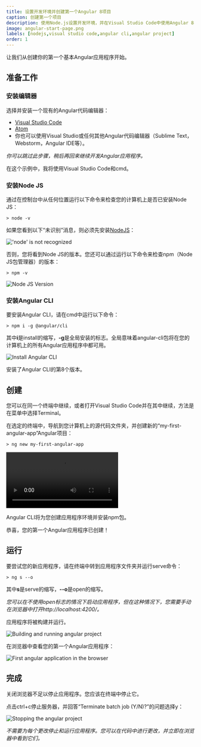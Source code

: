 ```yaml
---
title: 设置开发环境并创建第一个Angular 8项目
caption: 创建第一个项目
description: 使用Node.js设置开发环境，并在Visual Studio Code中使用Angular 8框架和Angular CLI创建第一个项目
image: angular-start-page.png
labels: [nodejs,visual studio code,angular cli,angular project]
order: 1
---
```

让我们从创建你的第一个基本Angular应用程序开始。

## 准备工作

### 安装编辑器

选择并安装一个现有的Angular代码编辑器：
* [Visual Studio Code](https://code.visualstudio.com/)
* [Atom](https://atom.io/)
* 你也可以使用Visual Studio或任何其他Angular代码编辑器（Sublime Text，Webstorm，Angular IDE等）。

*你可以跳过此步骤，稍后再回来继续开发Angular应用程序。*

在这个示例中，我将使用Visual Studio Code和cmd。

### 安装Node JS

通过在控制台中从任何位置运行以下命令来检查您的计算机上是否已安装Node JS：

~~~
> node -v
~~~

如果您看到以下“未识别”消息，则必须先安装[NodeJS](https://nodejs.org/en/)：

!['node' is not recognized](not-installed-node-console.png)

否则，您将看到Node JS的版本。您还可以通过运行以下命令来检查npm（Node JS包管理器）的版本：

~~~
> npm -v
~~~

![Node JS Version](node-js-version-console.png)

### 安装Angular CLI

要安装Angular CLI，请在cmd中运行以下命令：

~~~
> npm i -g @angular/cli  
~~~

其中**i**是install的缩写，**-g**是全局安装的标志。全局意味着angular-cli包将在您的计算机上的所有Angular应用程序中都可用。

![Install Angular CLI](angular-cli.png)

安装了Angular CLI的第8个版本。

## 创建

您可以在同一个终端中继续，或者打开Visual Studio Code并在其中继续，方法是在菜单中选择Terminal。

在选定的终端中，导航到您计算机上的源代码文件夹，并创建新的“my-first-angular-app”Angular项目：

~~~
> ng new my-first-angular-app
~~~

<video controls>
  <source src=".\init-angular-app.mp4" width="350" type="video/mp4">创建新的Angular项目
</video>

Angular CLI将为您创建应用程序环境并安装npm包。

恭喜，您的第一个Angular应用程序已创建！

## 运行

要尝试您的新应用程序，请在终端中转到应用程序文件夹并运行serve命令：

~~~
> ng s --o
~~~

其中**s**是serve的缩写，**--o**是open的缩写。

*您可以在不使用open标志的情况下启动应用程序，但在这种情况下，您需要手动在浏览器中打开http://localhost:4200/。*

应用程序将被构建并运行。

![Building and running angular project](run-angular-project-console.png)

在浏览器中查看您的第一个Angular应用程序：

![First angular application in the browser](angular-start-page.png)

## 完成

关闭浏览器不足以停止应用程序。您应该在终端中停止它。

点击ctrl+c停止服务器，并回答“Terminate batch job (Y/N)?”的问题选择y：

![Stopping the angular project](stop-angular-project.png)

*不需要为每个更改停止和运行应用程序。您可以在代码中进行更改，并立即在浏览器中看到它们。*
